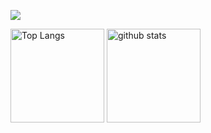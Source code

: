 ![](http://github-profile-summary-cards.vercel.app/api/cards/profile-details?username=eskay58&theme=onedark&theme=dark)
<p align="left"> 
  <img alt="Top Langs" height="150px" src="https://github-readme-stats.vercel.app/api/top-langs/?username=eskay58&layout=compact&show_icons=true" />
  <img alt="github stats" height="150px" src="https://github-readme-stats.vercel.app/api?username=eskay58&theme=onedark&show_icons=ture" />
</p>

<!--
**Eskay58/Eskay58** is a ✨ _special_ ✨ repository because its `README.md` (this file) appears on your GitHub profile.

Here are some ideas to get you started:

- 🔭 I’m currently working on ...
- 🌱 I’m currently learning ...
- 👯 I’m looking to collaborate on ...
- 🤔 I’m looking for help with ...
- 💬 Ask me about ...
- 📫 How to reach me: ...
- 😄 Pronouns: ...
- ⚡ Fun fact: ...
-->
